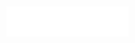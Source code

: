 <br/>

<p align="center">
  <a href="https://rabbithole.gg/#">
      <picture>
        <source media="(prefers-color-scheme: dark)" srcset="/.github/questdk-logo-dark.png">
        <img alt="questdk logo" src="/.github/questdk-logo-light.png" width="auto" height="60">
      </picture>
  </a>
</p>
